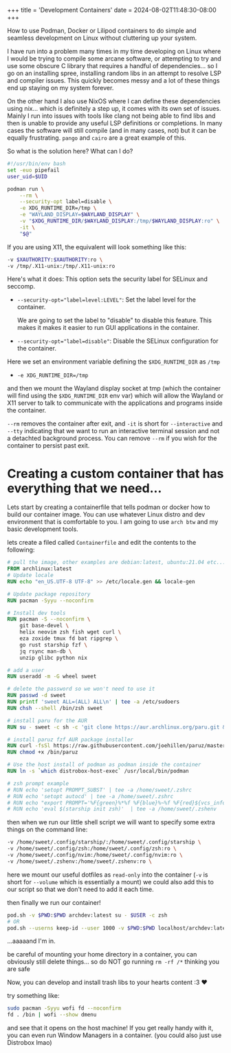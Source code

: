 +++
title = 'Development Containers'
date = 2024-08-02T11:48:30-08:00
+++

How to use Podman, Docker or Lilipod containers to do simple and seamless development on Linux without cluttering up your system.

<!--more-->

I have run into a problem many times in my time developing on Linux where I would be trying to compile some arcane software, or attempting to
try and use some obscure C library that requires a handful of dependencies... so I go on an installing spree, installing random libs
in an attempt to resolve LSP and compiler issues. This quickly becomes messy and a lot of these things end up staying on my system forever.

On the other hand I also use NixOS where I can define these dependencies using nix... which is definitely a step up, it comes with its own set of
issues. Mainly I run into issues with tools like clang not being able to find libs and then is unable to provide any useful LSP definitions or completions. In many cases
the software will still compile (and in many cases, not) but it can be equally frustrating. `pango` and `cairo` are a great example of this.

So what is the solution here? What can I do?

```bash
#!/usr/bin/env bash
set -euo pipefail
user_uid=$UID

podman run \
    --rm \
    --security-opt label=disable \
    -e XDG_RUNTIME_DIR=/tmp \
    -e "WAYLAND_DISPLAY=$WAYLAND_DISPLAY" \
    -v "$XDG_RUNTIME_DIR/$WAYLAND_DISPLAY:/tmp/$WAYLAND_DISPLAY:ro" \
    -it \
    "$@"
```

If you are using X11, the equivalent will look something like this:

```bash
-v $XAUTHORITY:$XAUTHORITY:ro \
-v /tmp/.X11-unix:/tmp/.X11-unix:ro
```

Here's what it does:
This option sets the security label for SELinux and seccomp.

- `--security-opt="label=level:LEVEL"`: Set the label level for the container.

  We are going to set the label to "disable" to disable this feature. This makes it makes it easier to run GUI applications in the container.

- `--security-opt="label=disable"`: Disable the SELinux configuration for the container.

Here we set an environment variable defining the `$XDG_RUNTIME_DIR` as `/tmp`

- `-e XDG_RUNTIME_DIR=/tmp`

and then we mount the Wayland display socket at tmp (which the container will find using the `$XDG_RUNTIME_DIR` env var) which will allow the Wayland or X11
server to talk to communicate with the applications and programs inside the container.

`--rm` removes the container after exit, and `-it` is short for `--interactive` and `--tty` indicating that we want to run an interactive terminal session and not
a detachted background process. You can remove `--rm` if you wish for the container to persist past exit.

# Creating a custom container that has everything that we need...

Lets start by creating a containerfile that tells podman or docker how to build our container image.
You can use whatever Linux distro and dev environment that is comfortable to you. I am going to use `arch btw` and my basic development tools.

lets create a filed called `Containerfile` and edit the contents to the following:

```Dockerfile
# pull the image, other examples are debian:latest, ubuntu:21.04 etc...
FROM archlinux:latest
# Update locale
RUN echo "en_US.UTF-8 UTF-8" >> /etc/locale.gen && locale-gen

# Update package repository
RUN pacman -Syyu --noconfirm

# Install dev tools
RUN pacman -S --noconfirm \
    git base-devel \
    helix neovim zsh fish wget curl \
    eza zoxide tmux fd bat ripgrep \
    go rust starship fzf \
    jq rsync man-db \
    unzip glibc python nix

# add a user
RUN useradd -m -G wheel sweet

# delete the password so we won't need to use it
RUN passwd -d sweet
RUN printf 'sweet ALL=(ALL) ALL\n' | tee -a /etc/sudoers
RUN chsh --shell /bin/zsh sweet

# install paru for the AUR
RUN su - sweet -c sh -c 'git clone https://aur.archlinux.org/paru.git && cd paru && makepkg -s --noconfirm && sudo pacman --noconfirm -U *.pkg.tar.zst'

# install paruz fzf AUR package installer
RUN curl -fsSl https://raw.githubusercontent.com/joehillen/paruz/master/paruz > /bin/paruz
RUN chmod +x /bin/paruz

# Use the host install of podman as podman inside the container
RUN ln -s `which distrobox-host-exec` /usr/local/bin/podman

# zsh prompt example
# RUN echo 'setopt PROMPT_SUBST' | tee -a /home/sweet/.zshrc
# RUN echo 'setopt autocd' | tee -a /home/sweet/.zshrc
# RUN echo "export PROMPT='%F{green}%*%f %F{blue}%~%f %F{red}${vcs_info_msg_0_}%f 📦 arch-dev $ '" | tee -a /home/sweet/.zshrc
# RUN echo 'eval $(starship init zsh)'  | tee -a /home/sweet/.zshenv
```

then when we run our little shell script we will want to specify some extra things on the command line:

```bash
-v /home/sweet/.config/starship/:/home/sweet/.config/starship \
-v /home/sweet/.config/zsh:/home/sweet/.config/zsh:ro \
-v /home/sweet/.config/nvim:/home/sweet/.config/nvim:ro \
-v /home/sweet/.zshenv:/home/sweet/.zshenv:ro \
```

here we mount our useful dotfiles as `read-only` into the container (`-v` is short for `--volume` which is essentially a mount)
we could also add this to our script so that we don't need to add it each time.

then finally we run our container!

```bash
pod.sh -v $PWD:$PWD archdev:latest su - $USER -c zsh
# OR
pod.sh --userns keep-id --user 1000 -v $PWD:$PWD localhost/archdev:latest "zsh"
```

<hacker voice> ...aaaaand I'm in.

be careful of mounting your home directory in a container, you can obviously still delete things... so do NOT go running `rm -rf /*` thinking you are safe

Now, you can develop and install trash libs to your hearts content :3 :heart:

try something like:

```bash
sudo pacman -Syyu wofi fd --noconfirm
fd . /bin | wofi --show dmenu
```

and see that it opens on the host machine! If you get really handy with it, you can even run Window Managers in a container.
(you could also just use Distrobox lmao)
